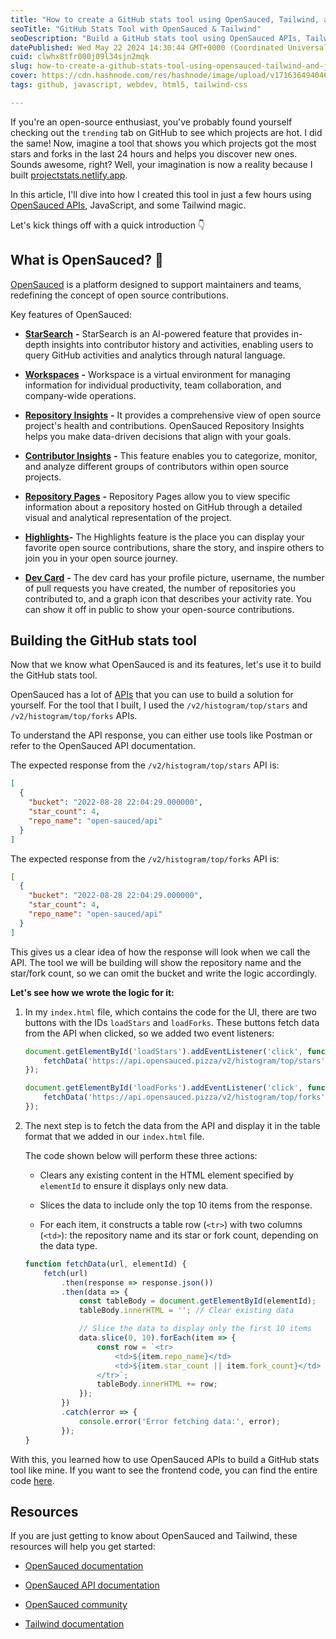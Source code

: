 ```yaml
---
title: "How to create a GitHub stats tool using OpenSauced, Tailwind, and JavaScript"
seoTitle: "GitHub Stats Tool with OpenSauced & Tailwind"
seoDescription: "Build a GitHub stats tool using OpenSauced APIs, Tailwind, and JavaScript. Discover trending projects by stars and forks"
datePublished: Wed May 22 2024 14:30:44 GMT+0000 (Coordinated Universal Time)
cuid: clwhx8tfr000j09l34sjn2mqk
slug: how-to-create-a-github-stats-tool-using-opensauced-tailwind-and-javascript
cover: https://cdn.hashnode.com/res/hashnode/image/upload/v1716364940460/43b1a17e-50e3-4fc0-a7be-7c61801c8bc1.png
tags: github, javascript, webdev, html5, tailwind-css

---
```


If you're an open-source enthusiast, you've probably found yourself checking out the `trending` tab on GitHub to see which projects are hot. I did the same! Now, imagine a tool that shows you which projects got the most stars and forks in the last 24 hours and helps you discover new ones. Sounds awesome, right? Well, your imagination is now a reality because I built [projectstats.netlify.app](https://projectstats.netlify.app/).

In this article, I'll dive into how I created this tool in just a few hours using [OpenSauced APIs](https://api.opensauced.pizza/), JavaScript, and some Tailwind magic.

Let's kick things off with a quick introduction 👇

## What is OpenSauced? 🍕

[OpenSauced](https://opensauced.pizza/) is a platform designed to support maintainers and teams, redefining the concept of open source contributions.

Key features of OpenSauced:

* [**StarSearch**](https://docs.opensauced.pizza/features/star-search/) **-** StarSearch is an AI-powered feature that provides in-depth insights into contributor history and activities, enabling users to query GitHub activities and analytics through natural language.
    
* [**Workspaces**](https://docs.opensauced.pizza/features/workspaces/) **-** Workspace is a virtual environment for managing information for individual productivity, team collaboration, and company-wide operations.
    
* [**Repository Insights**](https://docs.opensauced.pizza/features/repo-insights/) **-** It provides a comprehensive view of open source project's health and contributions. OpenSauced Repository Insights helps you make data-driven decisions that align with your goals.
    
* [**Contributor Insights**](https://docs.opensauced.pizza/features/contributor-insights/) **-** This feature enables you to categorize, monitor, and analyze different groups of contributors within open source projects.
    
* [**Repository Pages**](https://docs.opensauced.pizza/features/repo-pages/) **-** Repository Pages allow you to view specific information about a repository hosted on GitHub through a detailed visual and analytical representation of the project.
    
* [**Highlights**](https://docs.opensauced.pizza/features/highlights/)**\-** The Highlights feature is the place you can display your favorite open source contributions, share the story, and inspire others to join you in your open source journey.
    
* [**Dev Card**](https://docs.opensauced.pizza/features/dev-card/) **-** The dev card has your profile picture, username, the number of pull requests you have created, the number of repositories you contributed to, and a graph icon that describes your activity rate. You can show it off in public to show your open-source contributions.
    

## Building the GitHub stats tool

Now that we know what OpenSauced is and its features, let's use it to build the GitHub stats tool.

OpenSauced has a lot of [APIs](https://api.opensauced.pizza/) that you can use to build a solution for yourself. For the tool that I built, I used the `/v2/histogram/top/stars` and `/v2/histogram/top/forks` APIs.

To understand the API response, you can either use tools like Postman or refer to the OpenSauced API documentation.

The expected response from the `/v2/histogram/top/stars` API is:

```json
[
  {
    "bucket": "2022-08-28 22:04:29.000000",
    "star_count": 4,
    "repo_name": "open-sauced/api"
  }
]
```

The expected response from the `/v2/histogram/top/forks` API is:

```json
[
  {
    "bucket": "2022-08-28 22:04:29.000000",
    "star_count": 4,
    "repo_name": "open-sauced/api"
  }
]
```

This gives us a clear idea of how the response will look when we call the API. The tool we will be building will show the repository name and the star/fork count, so we can omit the bucket and write the logic accordingly.

**Let's see how we wrote the logic for it:**

1. In my `index.html` file, which contains the code for the UI, there are two buttons with the IDs `loadStars` and `loadForks`. These buttons fetch data from the API when clicked, so we added two event listeners:
    
    ```javascript
    document.getElementById('loadStars').addEventListener('click', function() {
        fetchData('https://api.opensauced.pizza/v2/histogram/top/stars', 'starRows');
    });
    
    document.getElementById('loadForks').addEventListener('click', function() {
        fetchData('https://api.opensauced.pizza/v2/histogram/top/forks', 'forkRows');
    });
    ```
    
2. The next step is to fetch the data from the API and display it in the table format that we added in our `index.html` file.
    
    The code shown below will perform these three actions:
    
    * Clears any existing content in the HTML element specified by `elementId` to ensure it displays only new data.
        
    * Slices the data to include only the top 10 items from the response.
        
    * For each item, it constructs a table row (`<tr>`) with two columns (`<td>`): the repository name and its star or fork count, depending on the data type.
        
    
    ```javascript
    function fetchData(url, elementId) {
        fetch(url)
            .then(response => response.json())
            .then(data => {
                const tableBody = document.getElementById(elementId);
                tableBody.innerHTML = ''; // Clear existing data
    
                // Slice the data to display only the first 10 items
                data.slice(0, 10).forEach(item => {
                    const row = `<tr>
                        <td>${item.repo_name}</td>
                        <td>${item.star_count || item.fork_count}</td>
                    </tr>`;
                    tableBody.innerHTML += row;
                });
            })
            .catch(error => {
                console.error('Error fetching data:', error);
            });
    }
    ```
    

With this, you learned how to use OpenSauced APIs to build a GitHub stats tool like mine. If you want to see the frontend code, you can find the entire code [here](https://github.com/Haimantika/github-stats).

## Resources

If you are just getting to know about OpenSauced and Tailwind, these resources will help you get started:

* [OpenSauced documentation](https://docs.opensauced.pizza/)
    
* [OpenSauced API documentation](https://api.opensauced.pizza/)
    
* [OpenSauced community](https://discord.gg/n7vy36zv)
    
* [Tailwind documentation](https://tailwindcss.com/docs/installation)
